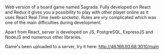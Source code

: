 Web version of a board game named Sagrada. Fully developed on React and Redux it gives you a possibility to play with other player online as it uses React Real Time (web-sockets). Rules are vry complicated which was one of the main difficulties during development. 

Apart from React, server is developed on JS, PostgreSQL, ExpressJS and NodeJS and numerous other libraries.

Game's been uploaded to a server, try it here: http://46.166.93.68:3010/main

